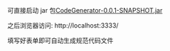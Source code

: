可直接启动 jar 包[CodeGenerator-0.0.1-SNAPSHOT.jar](CodeGenerator-0.0.1-SNAPSHOT.jar)

之后浏览器访问: http://localhost:3333/

填写好表单即可自动生成规范代码文件